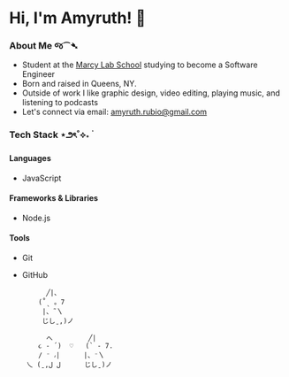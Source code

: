 # Hi, I'm Amyruth! 👋

### About Me જ⁀➴
- Student at the [Marcy Lab School](https://www.marcylabschool.org/) studying to become a Software Engineer
- Born and raised in Queens, NY.
- Outside of work I like graphic design, video editing, playing music, and listening to podcasts
- Let's connect via email: amyruth.rubio@gmail.com

### Tech Stack ⋆౨ৎ˚⟡˖ ࣪

#### Languages
- JavaScript

#### Frameworks & Libraries
- Node.js

#### Tools
- Git
- GitHub



            ╱|、
          (˚ˎ 。7  
           |、˜〵          
           じしˍ,)ノ

            へ         ╱| 
          ૮ - ՛)  ♡   (` - 7.   
          / ⁻ ៸|      |、⁻〵
       乀 (ˍ,ل ل      じしˍ)ノ        